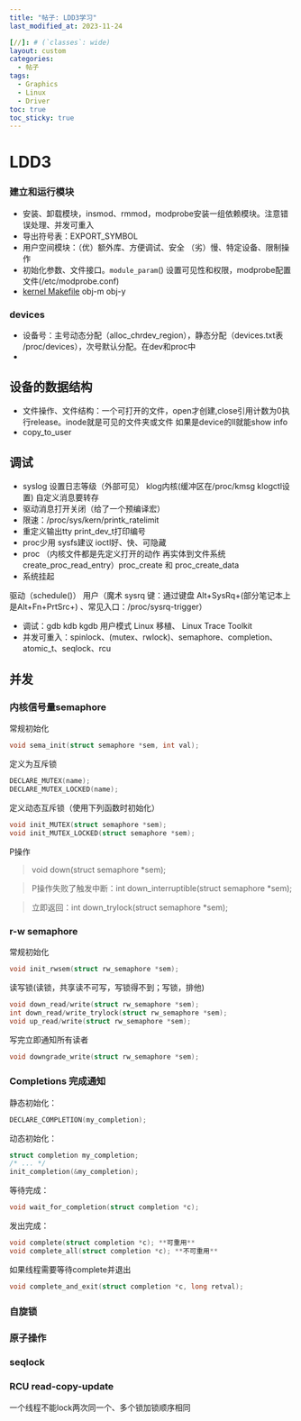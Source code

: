 ```yaml
---
title: "帖子: LDD3学习"
last_modified_at: 2023-11-24

[//]: # (`classes`: wide)
layout: custom
categories:
  - 帖子
tags:
  - Graphics
  - Linux
  - Driver
toc: true
toc_sticky: true
--- 
```


# LDD3

### 建立和运行模块
* 安装、卸载模块，insmod、rmmod，modprobe安装一组依赖模块。注意错误处理、并发可重入
* 导出符号表：EXPORT_SYMBOL
* 用户空间模块：（优）额外库、方便调试、安全 （劣）慢、特定设备、限制操作
* 初始化参数、文件接口。`module_param`() 设置可见性和权限，modprobe配置文件(/etc/modprobe.conf)
* [kernel Makefile](https://github.com/torvalds/linux/blob/master/Documentation/kbuild/makefiles.rst) obj-m obj-y


### devices
* 设备号：主号动态分配（alloc_chrdev_region），静态分配（devices.txt表 /proc/devices），次号默认分配。在dev和proc中
* 


## 设备的数据结构
* 文件操作、文件结构：一个可打开的文件，open才创建,close引用计数为0执行release。inode就是可见的文件夹或文件 如果是device的ll就能show info
* copy_to_user

## 调试
* syslog 设置日志等级（外部可见） klog内核(缓冲区在/proc/kmsg klogctl设置)  自定义消息要转存
* 驱动消息打开关闭（给了一个预编译宏）
* 限速：/proc/sys/kern/printk_ratelimit
* 重定义输出tty print_dev_t打印编号
* proc少用 sysfs建议 ioctl好、快、可隐藏
* proc （内核文件都是先定义打开的动作 再实体到文件系统create_proc_read_entry）proc_create 和 proc_create_data
* 系统挂起 



驱动（schedule()） 用户（魔术 sysrq 键：通过键盘 Alt+SysRq+<command key>(部分笔记本上是Alt+Fn+PrtSrc+<command key>) 、常见入口：/proc/sysrq-trigger）



* 调试：gdb kdb kgdb 用户模式 Linux 移植、 Linux Trace Toolkit 
* 并发可重入：spinlock、(mutex、rwlock)、semaphore、completion、atomic_t、seqlock、rcu

## 并发

### 内核信号量semaphore

常规初始化 

```cpp
void sema_init(struct semaphore *sem, int val);
```

定义为互斥锁 

```cpp
DECLARE_MUTEX(name);
DECLARE_MUTEX_LOCKED(name);
```

定义动态互斥锁（使用下列函数时初始化）

```cpp
void init_MUTEX(struct semaphore *sem);
void init_MUTEX_LOCKED(struct semaphore *sem);
```

P操作

> void down(struct semaphore *sem);

> P操作失败了触发中断：int down_interruptible(struct semaphore *sem); 

> 立即返回：int down_trylock(struct semaphore *sem);

### r-w semaphore

常规初始化

```cpp
void init_rwsem(struct rw_semaphore *sem); 
```

读写锁(读锁，共享读不可写，写锁得不到；写锁，排他)

```cpp
void down_read/write(struct rw_semaphore *sem);
int down_read/write_trylock(struct rw_semaphore *sem);
void up_read/write(struct rw_semaphore *sem);
```

写完立即通知所有读者 

```cpp
void downgrade_write(struct rw_semaphore *sem);
```

### Completions 完成通知

静态初始化：

```cpp
DECLARE_COMPLETION(my_completion);
```
动态初始化：

```cpp
struct completion my_completion;
/* ... */
init_completion(&my_completion);
```
等待完成：

```cpp
void wait_for_completion(struct completion *c);
```


发出完成：

```cpp
void complete(struct completion *c); **可重用**
void complete_all(struct completion *c); **不可重用**
```

如果线程需要等待complete并退出

```cpp
void complete_and_exit(struct completion *c, long retval);
```


### 自旋锁

### 原子操作

### seqlock

### RCU read-copy-update

一个线程不能lock两次同一个、多个锁加锁顺序相同
